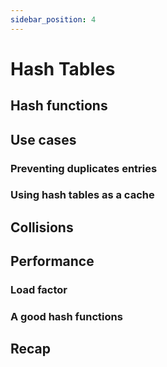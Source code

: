 ```yaml
---
sidebar_position: 4
---
```


# Hash Tables

## Hash functions

## Use cases

### Preventing duplicates entries

### Using hash tables as a cache

## Collisions

## Performance

### Load factor

### A good hash functions

## Recap
